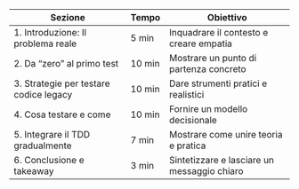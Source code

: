 | Sezione                                | Tempo  | Obiettivo                                   |
| -------------------------------------- | ------ | ------------------------------------------- |
| 1. Introduzione: Il problema reale     | 5 min  | Inquadrare il contesto e creare empatia     |
| 2. Da “zero” al primo test             | 10 min | Mostrare un punto di partenza concreto      |
| 3. Strategie per testare codice legacy | 10 min | Dare strumenti pratici e realistici         |
| 4. Cosa testare e come                 | 10 min | Fornire un modello decisionale              |
| 5. Integrare il TDD gradualmente       | 7 min  | Mostrare come unire teoria e pratica        |
| 6. Conclusione e takeaway              | 3 min  | Sintetizzare e lasciare un messaggio chiaro |
